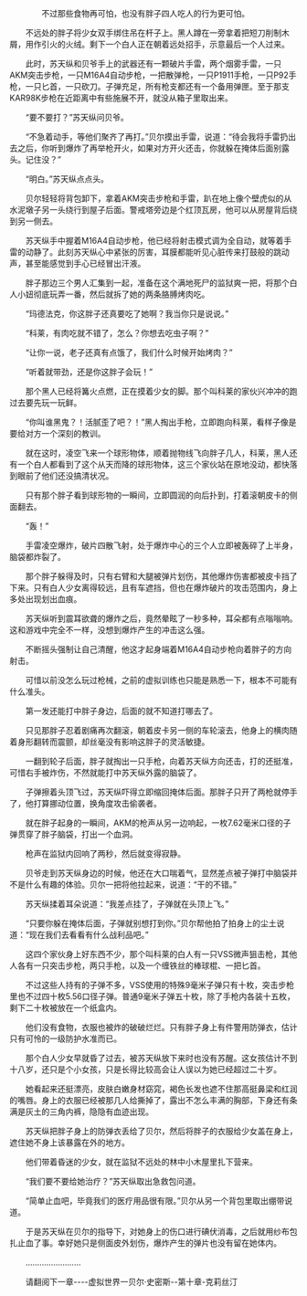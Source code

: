 <div class="read-content j_readContent" id="">
                <p>　　　　不过那些食物再可怕，也没有胖子四人吃人的行为更可怕。<p>　　不远处的胖子将少女双手绑住吊在杆子上。黑人蹲在一旁拿着把短刀削制木屑，用作引火的火绒。剩下一个白人正在朝着远处招手，示意最后一个人过来。<p>　　此时，苏天纵和贝爷手上的武器还有一颗破片手雷，两个烟雾手雷，一只AKM突击步枪，一只M16A4自动步枪，一把散弹枪，一只P1911手枪，一只P92手枪，一只匕首，一只砍刀。子弹充足，所有枪支都还有一个备用弹匣。至于那支KAR98K步枪在近距离中有些施展不开，就没从箱子里取出来。<p>　　“要不要打？”苏天纵问贝爷。<p>　　“不急着动手，等他们聚齐了再打。”贝尔摸出手雷，说道：“待会我将手雷扔出去之后，你听到爆炸了再举枪开火，如果对方开火还击，你就躲在掩体后面别露头。记住没？”<p>　　“明白。”苏天纵点点头。<p>　　贝尔轻轻将背包卸下，拿着AKM突击步枪和手雷，趴在地上像个壁虎似的从水泥墩子另一头绕行到屋子后面。警戒塔旁边是个红顶瓦房，他可以从房屋背后绕到另一侧去。<p>　　苏天纵手中握着M16A4自动步枪，他已经将射击模式调为全自动，就等着手雷的动静了。此刻苏天纵心中紧张的厉害，耳膜都能听见心脏传来打鼓般的跳动声，甚至能感觉到手心已经冒出汗液。<p>　　胖子那边三个男人汇集到一起，准备在这个满地死尸的监狱爽一把，将那个白人小妞彻底玩弄一番，然后就拆了她的两条胳膊烤肉吃。<p>　　“玛德法克，你这胖子还真要吃了她啊？我当你只是说说。”<p>　　“科莱，有肉吃就不错了，怎么？你想去吃虫子啊？”<p>　　“让你一说，老子还真有点饿了，我们什么时候开始烤肉？”<p>　　“听着就带劲，还是你这胖子会玩！”<p>　　那个黑人已经将篝火点燃，正在摸着少女的脚。那个叫科莱的家伙兴冲冲的跑过去要先玩一玩鲜。<p>　　“你叫谁黑鬼？！活腻歪了吧？！”黑人掏出手枪，立即跑向科莱，看样子像是要给对方一个深刻的教训。<p>　　就在这时，凌空飞来一个球形物体，顺着抛物线飞向胖子几人，科莱，黑人还有一个白人都看到了这个从天而降的球形物体，这三个家伙站在原地没动，都快落到眼前了他们还没搞清状况。<p>　　只有那个胖子看到球形物的一瞬间，立即圆润的向后扑到，打着滚朝皮卡的侧面翻去。<p>　　“轰！”<p>　　手雷凌空爆炸，破片四散飞射，处于爆炸中心的三个人立即被轰碎了上半身，脑袋都炸裂了。<p>　　那个胖子躲得及时，只有右臂和大腿被弹片划伤，其他爆炸伤害都被皮卡挡了下来。只有白人少女离得较远，且有车遮挡，但也在爆炸破片的攻击范围内，身上多处出现划出血痕。<p>　　苏天纵听到震耳欲聋的爆炸之后，竟然晕眩了一秒多种，耳朵都有点嗡嗡响。这和游戏中完全不一样，没想到爆炸产生的冲击这么强。<p>　　不断摇头强制让自己清醒，他这才起身端着M16A4自动步枪向着胖子的方向射击。<p>　　可惜以前没怎么玩过枪械，之前的虚拟训练也只能是熟悉一下，根本不可能有什么准头。<p>　　第一发还能打中胖子身边，后面的就不知道打哪去了。<p>　　只见那胖子忍着剧痛再次翻滚，朝着皮卡另一侧的车轮滚去，他身上的横肉随着身形翻转而震颤，却丝毫没有影响这胖子的灵活敏捷。<p>　　一翻到轮子后面，胖子就掏出一只手枪，向着苏天纵方向还击，打的还挺准，可惜右手被炸伤，不然就能打中苏天纵外露的脑袋了。<p>　　子弹擦着头顶飞过，苏天纵吓得立即缩回掩体后面。那胖子只开了两枪就停手了，他打算挪动位置，换角度攻击偷袭者。<p>　　就在胖子起身的一瞬间，AKM的枪声从另一边响起，一枚7.62毫米口径的子弹贯穿了胖子脑袋，打出一个血洞。<p>　　枪声在监狱内回响了两秒，然后就变得寂静。<p>　　贝爷走到苏天纵身边的时候，他还在大口喘着气，显然差点被子弹打中脑袋并不是什么有趣的体验。贝尔一把将他拉起来，说道：“干的不错。”<p>　　苏天纵揉着耳朵说道：“我差点挂了，子弹就在头顶上飞。”<p>　　“只要你躲在掩体后面，子弹就别想打到你。”贝尔帮他拍了拍身上的尘土说道：“现在我们去看看有什么战利品吧。”<p>　　这四个家伙身上好东西不少，那个叫科莱的白人有一只VSS微声狙击枪，其他人各有一只突击步枪，两只手枪，以及一个缠铁丝的棒球棍、一把匕首。<p>　　不过这些人持有的子弹不多，VSS使用的特殊9毫米子弹只有十枚，突击步枪里也不过四十枚5.56口径子弹。普通9毫米子弹五十枚，除了手枪内各装十五枚，剩下二十枚被放在一个纸盒内。<p>　　他们没有食物，衣服也被炸的破破烂烂。只有胖子身上有件警用防弹衣，估计只有可怜的一级防护水准而已。<p>　　那个白人少女早就昏了过去，被苏天纵放下来时也没有苏醒。这女孩估计不到十八岁，还只是个小女孩，只是长得比较高会让人误以为她已经超过二十岁。<p>　　她看起来还挺漂亮，皮肤白嫩身材窈窕，褐色长发也遮不住那高挺鼻梁和红润的嘴唇。身上的衣服已经被那几人给撕掉了，露出不怎么丰满的胸部，下身还有条满是灰土的三角内裤，隐隐有血迹出现。<p>　　苏天纵把胖子身上的防弹衣丢给了贝尔，然后将胖子的衣服给少女盖在身上，遮住她不身上该暴露在外的地方。<p>　　他们带着昏迷的少女，就在监狱不远处的林中小木屋里扎下营来。<p>　　“我们要不要给她治疗？”苏天纵取出急救包问道。<p>　　“简单止血吧，毕竟我们的医疗用品很有限。”贝尔从另一个背包里取出绷带说道。<p>　　于是苏天纵在贝尔的指导下，对她身上的伤口进行碘伏消毒，之后就用纱布包扎止血了事。幸好她只是侧面皮外划伤，爆炸产生的弹片也没有留在她体内。<p>　　……………………<p>　　请翻阅下一章----虚拟世界一贝尔·史密斯--第十章-克莉丝汀<p>　　<p> 
            </div>